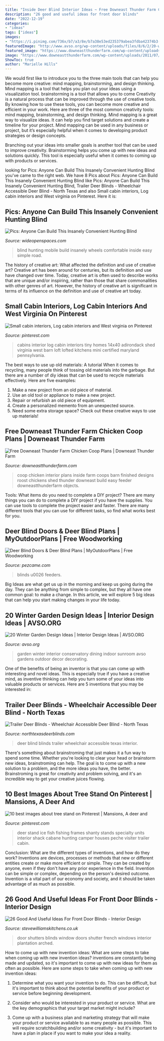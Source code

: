 ```yaml
---
title: "Inside Deer Blind Interior Ideas ~ Free Downeast Thunder Farm Chicken Coop Plans"
description: "26 good and useful ideas for front door blinds"
date: "2022-12-19"
categories:
- "ideas"
tags: ["ideas"]
images:
- "https://i.pinimg.com/736x/b7/a3/8e/b7a38e53ed235379abea3fdba42374b3--texas-hunting-deer-hunting.jpg"
featuredImage: "http://www.avso.org/wp-content/uploads/files/8/6/2/20-winter-garden-design-ideas-8-862.jpg"
featured_image: "https://www.downeastthunderfarm.com/wp-content/uploads/2011/07/coop-interior.jpg"
image: "https://www.downeastthunderfarm.com/wp-content/uploads/2011/07/coop-interior.jpg"
ShowToc: true
author: "Marielle Hills"
---
```



We would first like to introduce you to the three main tools that can help you become more creative: mind mapping, brainstorming, and design thinking. Mind mapping is a tool that helps you plan out your ideas using a visualization tool. brainstorming is a tool that allows you to come
Creativity is a natural process that can be improved through the use of creative tools. By knowing how to use these tools, you can become more creative and efficient in your work. Here are three of the most common creativity tools: mind mapping, brainstorming, and design thinking.
Mind mapping is a great way to visualize ideas. It can help you find target solutions and create a timeline for your project. Mind mapping can be used in any business or project, but it’s especially helpful when it comes to developing product strategies or design concepts.

Branching out your ideas into smaller goals is another tool that can be used to improve creativity. Brainstorming helps you come up with new ideas and solutions quickly. This tool is especially useful when it comes to coming up with products or services.

	

		
looking for Pics: Anyone Can Build This Insanely Convenient Hunting Blind you've came to the right web. We have 8 Pics about Pics: Anyone Can Build This Insanely Convenient Hunting Blind like Pics: Anyone Can Build This Insanely Convenient Hunting Blind, Trailer Deer Blinds - Wheelchair Accessible Deer Blind - North Texas and also Small cabin interiors, Log cabin interiors and West virginia on Pinterest. Here it is:
		
    
## Pics: Anyone Can Build This Insanely Convenient Hunting Blind

<img loading=lazy src="http://cdn0.wideopenspaces.com/wp-content/uploads/2015/09/DSC_0604-683x1024.jpg" onerror="this.onerror=null;this.src='https://tse1.mm.bing.net/th?id=OIP.hYFsOL_lB1D-4ElGUW5q8wHaLG&amp;pid=15.1';" alt="Pics: Anyone Can Build This Insanely Convenient Hunting Blind">

_Source: wideopenspaces.com_

>blind hunting mobile build insanely wheels comfortable inside easy simple road. 

	

The history of creative art: What affected the definition and use of creative art?
Creative art has been around for centuries, but its definition and use have changed over time. Today, creative art is often used to describe works that are unique and/or inspiring, rather than those that share commonalities with other genres of art. However, the history of creative art is significant in terms of its influence on the definition and use of creative art today.

    
## Small Cabin Interiors, Log Cabin Interiors And West Virginia On Pinterest

<img loading=lazy src="https://s-media-cache-ak0.pinimg.com/736x/9a/16/a0/9a16a09babbad71b3a2fdc68ad7800f5.jpg" onerror="this.onerror=null;this.src='https://tse1.mm.bing.net/th?id=OIP.TOQ5X_4rCN88s5r4hRi5vgHaE8&amp;pid=15.1';" alt="Small cabin interiors, Log cabin interiors and West virginia on Pinterest">

_Source: pinterest.com_

>cabins interior log cabin interiors tiny homes 14x40 adirondack shed virginia west barn loft lofted kitchens mini certified maryland pennsylvania. 

	

The best ways to use up old materials: A tutorial
When it comes to recycling, many people think of tossing old materials into the garbage. But there are a number of diy ideas that can be used to recycle materials effectively. Here are five examples:
1. Make a new project from an old piece of material.
2. Use an old tool or appliance to make a new project.
3. Repair or refurbish an old piece of equipment. 
4. Create a personalized memento from an unexpected source.
5. Need some extra storage space? Check out these creative ways to use up materials!

    
## Free Downeast Thunder Farm Chicken Coop Plans | Downeast Thunder Farm

<img loading=lazy src="https://www.downeastthunderfarm.com/wp-content/uploads/2011/07/coop-interior.jpg" onerror="this.onerror=null;this.src='https://tse1.mm.bing.net/th?id=OIP.3AvhP9g6j8OahuiF0TgbcQHaFj&amp;pid=15.1';" alt="Free Downeast Thunder Farm Chicken Coop Plans | Downeast Thunder Farm">

_Source: downeastthunderfarm.com_

>coop chicken interior plans inside farm coops barn finished designs roost chickens shed thunder downeast build easy feeder downeastthunderfarm objects. 

	

Tools: What items do you need to complete a DIY project?
There are many things you can do to complete a DIY project if you have the supplies. You can use tools to complete the project easier and faster. There are many different tools that you can use for different tasks, so find what works best for you.

    
## Deer Blind Doors &amp; Deer Blind Plans | MyOutdoorPlans | Free Woodworking

<img loading=lazy src="https://i.pinimg.com/736x/b7/a3/8e/b7a38e53ed235379abea3fdba42374b3--texas-hunting-deer-hunting.jpg" onerror="this.onerror=null;this.src='https://tse1.mm.bing.net/th?id=OIP.tSTWHB3xrKVELp01lsu-qAAAAA&amp;pid=15.1';" alt="Deer Blind Doors &amp; Deer Blind Plans | MyOutdoorPlans | Free Woodworking">

_Source: pezcame.com_

>blinds u0026 feeders. 

	

Big Ideas are what get us up in the morning and keep us going during the day. They can be anything from simple to complex, but they all have one common goal: to make a change. In this article, we will explore 5 big ideas that can help you start making changes in your life today.

    
## 20 Winter Garden Design Ideas | Interior Design Ideas | AVSO.ORG

<img loading=lazy src="http://www.avso.org/wp-content/uploads/files/8/6/2/20-winter-garden-design-ideas-8-862.jpg" onerror="this.onerror=null;this.src='https://tse2.mm.bing.net/th?id=OIP.7KkXkwVBZSJXw6CVDus2LwHaLW&amp;pid=15.1';" alt="20 Winter Garden Design Ideas | Interior Design Ideas | AVSO.ORG">

_Source: avso.org_

>garden winter interior conservatory dining indoor sunroom avso gardens outdoor decor decorating. 

	

One of the benefits of being an inventor is that you can come up with interesting and novel ideas. This is especially true if you have a creative mind, as inventive thinking can help you turn some of your ideas into valuable products or services. Here are 5 inventions that you may be interested in: 

    
## Trailer Deer Blinds - Wheelchair Accessible Deer Blind - North Texas

<img loading=lazy src="http://www.northtexasdeerblinds.com/wp-content/uploads/2016/08/m_DSC_0537.jpg" onerror="this.onerror=null;this.src='https://tse4.mm.bing.net/th?id=OIP._sBsMwGhI_nYgQmkWxtK2wHaLI&amp;pid=15.1';" alt="Trailer Deer Blinds - Wheelchair Accessible Deer Blind - North Texas">

_Source: northtexasdeerblinds.com_

>deer blind blinds trailer wheelchair accessible texas interior. 

	

There's something about brainstroming that just makes it a fun way to spend some time. Whether you're looking to clear your head or brainstorm new ideas, brainstroming can help. The goal is to come up with a new solution to a problem, and the more ideas you have, the better. Brainstroming is great for creativity and problem solving, and it's an incredible way to get your creative juices flowing.

    
## 10 Best Images About Tree Stand On Pinterest | Mansions, A Deer And

<img loading=lazy src="https://s-media-cache-ak0.pinimg.com/736x/d7/c2/2c/d7c22c6c5c96f314979386df5aed6fab.jpg" onerror="this.onerror=null;this.src='https://tse4.mm.bing.net/th?id=OIP.UNNTHUon2nAoZTyewY5oAgAAAA&amp;pid=15.1';" alt="10 best images about tree stand on Pinterest | Mansions, A deer and">

_Source: pinterest.com_

>deer stand ice fish fishing frames shanty stands specialty units interior shack cabane hunting camper houses peche visiter trailer cabin. 

	

Conclusion: What are the different types of inventions, and how do they work?
Inventions are devices, processes or methods that new or different entities create or make more efficient or simple. They can be created by anyone, even if they don't have any prior experience in the field. Invention can be simple or complex, depending on the person's desired outcome. Invention is a vital part of our economy and society, and it should be taken advantage of as much as possible.

    
## 26 Good And Useful Ideas For Front Door Blinds - Interior Design

<img loading=lazy src="https://www.stevewilliamskitchens.co.uk/wp-content/uploads/2015/09/Door-Window-Shutters.jpg" onerror="this.onerror=null;this.src='https://tse1.mm.bing.net/th?id=OIP.shlTy61APZhWHcd6TWa9JQHaJ4&amp;pid=15.1';" alt="26 Good And Useful Ideas For Front Door Blinds - Interior Design">

_Source: stevewilliamskitchens.co.uk_

>door shutters blinds window doors shutter french windows interior plantation arched. 

	

How to come up with new invention ideas: What are some steps to take when coming up with new invention ideas?
inventions are constantly being made and updated, so it's important to come up with new ideas for them as often as possible. Here are some steps to take when coming up with new invention ideas:
1. Determine what you want your invention to do. This can be difficult, but it's important to think about the potential benefits of your product or service before beginning development.

2. Consider who would be interested in your product or service. What are the key demographics that your target market might include?

3. Come up with a business plan and marketing strategy that will make your product or service available to as many people as possible. This will require scratchbuilding and/or some creativity - but it's important to have a plan in place if you want to make your idea a reality.


